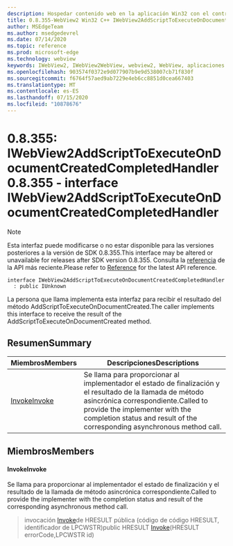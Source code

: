 ```yaml
---
description: Hospedar contenido web en la aplicación Win32 con el control Microsoft Edge WebView2
title: 0.8.355-WebView2 Win32 C++ IWebView2AddScriptToExecuteOnDocumentCreatedCompletedHandler
author: MSEdgeTeam
ms.author: msedgedevrel
ms.date: 07/14/2020
ms.topic: reference
ms.prod: microsoft-edge
ms.technology: webview
keywords: IWebView2, IWebView2WebView, webview2, WebView, aplicaciones Win32, Win32, Edge
ms.openlocfilehash: 903574f0372e9d077907b9e9d538007cb71f830f
ms.sourcegitcommit: f6764f57aed9ab7229e4eb6cc8851d0cea667403
ms.translationtype: MT
ms.contentlocale: es-ES
ms.lasthandoff: 07/15/2020
ms.locfileid: "10878676"
---
```

# <span data-ttu-id="d9e8c-104">0.8.355: IWebView2AddScriptToExecuteOnDocumentCreatedCompletedHandler</span><span class="sxs-lookup"><span data-stu-id="d9e8c-104">0.8.355 - interface IWebView2AddScriptToExecuteOnDocumentCreatedCompletedHandler</span></span> 

> [!NOTE]
> <span data-ttu-id="d9e8c-105">Esta interfaz puede modificarse o no estar disponible para las versiones posteriores a la versión de SDK 0.8.355.</span><span class="sxs-lookup"><span data-stu-id="d9e8c-105">This interface may be altered or unavailable for releases after SDK version 0.8.355.</span></span> <span data-ttu-id="d9e8c-106">Consulta la [referencia](../../../webview2-api-reference.md) de la API más reciente.</span><span class="sxs-lookup"><span data-stu-id="d9e8c-106">Please refer to [Reference](../../../webview2-api-reference.md) for the latest API reference.</span></span>

```
interface IWebView2AddScriptToExecuteOnDocumentCreatedCompletedHandler
  : public IUnknown
```

<span data-ttu-id="d9e8c-107">La persona que llama implementa esta interfaz para recibir el resultado del método AddScriptToExecuteOnDocumentCreated.</span><span class="sxs-lookup"><span data-stu-id="d9e8c-107">The caller implements this interface to receive the result of the AddScriptToExecuteOnDocumentCreated method.</span></span>

## <span data-ttu-id="d9e8c-108">Resumen</span><span class="sxs-lookup"><span data-stu-id="d9e8c-108">Summary</span></span>

 <span data-ttu-id="d9e8c-109">Miembros</span><span class="sxs-lookup"><span data-stu-id="d9e8c-109">Members</span></span>                        | <span data-ttu-id="d9e8c-110">Descripciones</span><span class="sxs-lookup"><span data-stu-id="d9e8c-110">Descriptions</span></span>
--------------------------------|---------------------------------------------
[<span data-ttu-id="d9e8c-111">Invoke</span><span class="sxs-lookup"><span data-stu-id="d9e8c-111">Invoke</span></span>](#invoke) | <span data-ttu-id="d9e8c-112">Se llama para proporcionar al implementador el estado de finalización y el resultado de la llamada de método asincrónica correspondiente.</span><span class="sxs-lookup"><span data-stu-id="d9e8c-112">Called to provide the implementer with the completion status and result of the corresponding asynchronous method call.</span></span>

## <span data-ttu-id="d9e8c-113">Miembros</span><span class="sxs-lookup"><span data-stu-id="d9e8c-113">Members</span></span>

#### <span data-ttu-id="d9e8c-114">Invoke</span><span class="sxs-lookup"><span data-stu-id="d9e8c-114">Invoke</span></span> 

<span data-ttu-id="d9e8c-115">Se llama para proporcionar al implementador el estado de finalización y el resultado de la llamada de método asincrónica correspondiente.</span><span class="sxs-lookup"><span data-stu-id="d9e8c-115">Called to provide the implementer with the completion status and result of the corresponding asynchronous method call.</span></span>

> <span data-ttu-id="d9e8c-116">invocación [Invoke](#invoke)de HRESULT pública (código de código HRESULT, identificador de LPCWSTR)</span><span class="sxs-lookup"><span data-stu-id="d9e8c-116">public HRESULT [Invoke](#invoke)(HRESULT errorCode,LPCWSTR id)</span></span>

